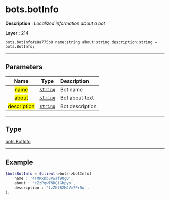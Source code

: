 # bots.botInfo

**Description** : *Localized information about a bot*

**Layer** : 214

```tl
bots.botInfo#e8a775b0 name:string about:string description:string = bots.BotInfo;
```

---

## Parameters

| Name | Type | Description |
| :---: | :---: | :--- |
| <mark>name</mark> | [`string`](type/string) | Bot name |
| <mark>about</mark> | [`string`](type/string) | Bot about text |
| <mark>description</mark> | [`string`](type/string) | Bot description |

---

## Type

[bots.BotInfo](type/bots.BotInfo)

---

## Example

```php
$botsBotInfo = $client->bots->botInfo(
	name : '4TMRxDb3Vwaf9OgQ',
	about : 'cZzPgwTNDQiGbpyo',
	description : 'tzZKfB2MJVm7Pr5q',
);
```